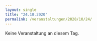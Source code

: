 ```yaml
---
layout: single
title: "24.10.2020"
permalink: /veranstaltungen/2020/10/24/
---
```


Keine Veranstaltung an diesem Tag.
